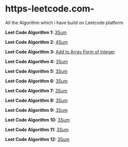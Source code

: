 # https-leetcode.com-
All the Algorithm which i have build on Leetcode platform


**Leet Code Algorithm 1:** [3Sum](https://github.com/mritu301/https-leetcode.com-/blob/master/3Sum.py)

**Leet Code Algorithm 2:** [4Sum](https://github.com/mritu301/https-leetcode.com-/blob/master/4Sum.py)

**Leet Code Algorithm 3:** [Add to Array Form of Integer](https://github.com/mritu301/https-leetcode.com-/blob/master/Add_to_Array_Form_of_Integer.py)

**Leet Code Algorithm 4:** [3Sum](https://github.com/mritu301/https-leetcode.com-/blob/master/3Sum.py)

**Leet Code Algorithm 5:** [3Sum](https://github.com/mritu301/https-leetcode.com-/blob/master/3Sum.py)

**Leet Code Algorithm 6:** [3Sum](https://github.com/mritu301/https-leetcode.com-/blob/master/3Sum.py)

**Leet Code Algorithm 7:** [3Sum](https://github.com/mritu301/https-leetcode.com-/blob/master/3Sum.py)

**Leet Code Algorithm 8:** [3Sum](https://github.com/mritu301/https-leetcode.com-/blob/master/3Sum.py)

**Leet Code Algorithm 9:** [3Sum](https://github.com/mritu301/https-leetcode.com-/blob/master/3Sum.py)

**Leet Code Algorithm 10:** [3Sum](https://github.com/mritu301/https-leetcode.com-/blob/master/3Sum.py)

**Leet Code Algorithm 11:** [3Sum](https://github.com/mritu301/https-leetcode.com-/blob/master/3Sum.py)

**Leet Code Algorithm 12:** [3Sum](https://github.com/mritu301/https-leetcode.com-/blob/master/3Sum.py)



